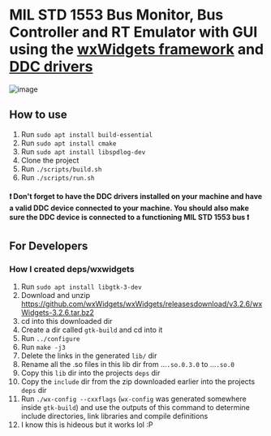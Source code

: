# MIL STD 1553 Bus Monitor, Bus Controller and RT Emulator with GUI using the [wxWidgets framework](https://wxwidgets.org/) and [DDC drivers](https://www.ddc-web.com/en/connectivity/databus/milstd1553-1)

![image](https://github.com/user-attachments/assets/6f846b98-4fcd-4fb0-85a4-964397017ee9)

## How to use

1. Run `sudo apt install build-essential`
1. Run `sudo apt install cmake`
1. Run `sudo apt install libspdlog-dev`
1. Clone the project
1. Run `./scripts/build.sh`
1. Run `./scripts/run.sh`

#### ❗ Don't forget to have the DDC drivers installed on your machine and have a valid DDC device connected to your machine. You should also make sure the DDC device is connected to a functioning MIL STD 1553 bus ❗

## For Developers

### How I created deps/wxwidgets

1. Run `sudo apt install libgtk-3-dev`
1. Download and unzip https://github.com/wxWidgets/wxWidgets/releasesdownload/v3.2.6/wxWidgets-3.2.6.tar.bz2
1. cd into this downloaded dir
1. Create a dir called `gtk-build` and cd into it
1. Run `../configure`
1. Run `make -j3`
1. Delete the links in the generated `lib/` dir
1. Rename all the .so files in this lib dir from ...`.so.0.3.0` to ...`.so.0`
1. Copy this `lib` dir into the projects `deps` dir
1. Copy the `include` dir from the zip downloaded earlier into the projects `deps` dir
1. Run `./wx-config --cxxflags` (`wx-config` was generated somewhere inside `gtk-build`) and use the outputs of this command to determine include directories, link libraries and compile definitions
1. I know this is hideous but it works lol :P
